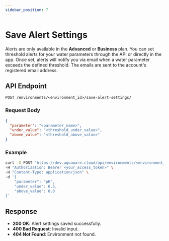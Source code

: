 ```yaml
---
sidebar_position: 7
---
```


# Save Alert Settings

Alerts are only available in the **Advanced** or **Business** plan. You can set threshold alerts for your water parameters through the API or directly in the app. Once set, alerts will notify you via email when a water parameter exceeds the defined threshold. The emails are sent to the account's registered email address.

## API Endpoint

`POST /environments/<environment_id>/save-alert-settings/`

### Request Body

```json
{
  "parameter": "<parameter_name>",
  "under_value": "<threshold_under_value>",
  "above_value": "<threshold_above_value>"
}
```

### Example

```bash
curl -X POST "https://dev.aquaware.cloud/api/environments/<environment_id>/save-alert-settings/" \
-H "Authorization: Bearer <your_access_token>" \
-H "Content-Type: application/json" \
-d '{
    "parameter": "pH",
    "under_value": 6.5,
    "above_value": 8.0
}'
```

## Response

- **200 OK**: Alert settings saved successfully.
- **400 Bad Request**: Invalid input.
- **404 Not Found**: Environment not found.
